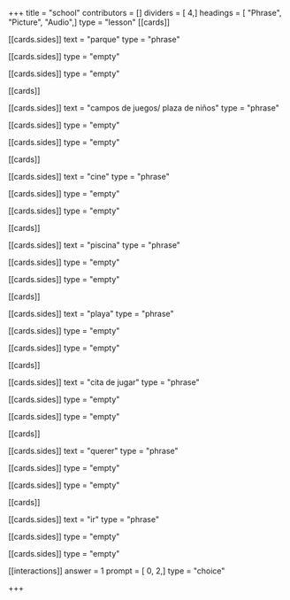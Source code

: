 +++
title = "school"
contributors = []
dividers = [ 4,]
headings = [ "Phrase", "Picture", "Audio",]
type = "lesson"
[[cards]]

[[cards.sides]]
text = "parque"
type = "phrase"

[[cards.sides]]
type = "empty"

[[cards.sides]]
type = "empty"

[[cards]]

[[cards.sides]]
text = "campos de juegos/ plaza de niños"
type = "phrase"

[[cards.sides]]
type = "empty"

[[cards.sides]]
type = "empty"

[[cards]]

[[cards.sides]]
text = "cine"
type = "phrase"

[[cards.sides]]
type = "empty"

[[cards.sides]]
type = "empty"

[[cards]]

[[cards.sides]]
text = "piscina"
type = "phrase"

[[cards.sides]]
type = "empty"

[[cards.sides]]
type = "empty"

[[cards]]

[[cards.sides]]
text = "playa"
type = "phrase"

[[cards.sides]]
type = "empty"

[[cards.sides]]
type = "empty"

[[cards]]

[[cards.sides]]
text = "cita de jugar"
type = "phrase"

[[cards.sides]]
type = "empty"

[[cards.sides]]
type = "empty"

[[cards]]

[[cards.sides]]
text = "querer"
type = "phrase"

[[cards.sides]]
type = "empty"

[[cards.sides]]
type = "empty"

[[cards]]

[[cards.sides]]
text = "ir"
type = "phrase"

[[cards.sides]]
type = "empty"

[[cards.sides]]
type = "empty"

[[interactions]]
answer = 1
prompt = [ 0, 2,]
type = "choice"

+++
